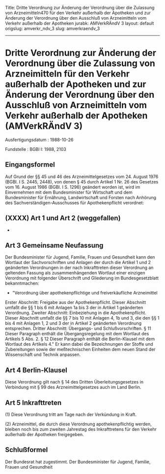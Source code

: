 Title: Dritte Verordnung zur Änderung der Verordnung über die Zulassung von Arzneimitteln470
  für den Verkehr außerhalb der Apotheken und zur Änderung der Verordnung über den
  Ausschluß von Arzneimitteln vom Verkehr außerhalb der Apotheken
jurabk: AMVerkRÄndV 3
layout: default
origslug: amverkr_ndv_3
slug: amverkraendv_3

---

# Dritte Verordnung zur Änderung der Verordnung über die Zulassung von Arzneimitteln für den Verkehr außerhalb der Apotheken und zur Änderung der Verordnung über den Ausschluß von Arzneimitteln vom Verkehr außerhalb der Apotheken (AMVerkRÄndV 3)

Ausfertigungsdatum
:   1988-10-26

Fundstelle
:   BGBl I: 1988, 2103



## Eingangsformel

Auf Grund der §§ 45 und 46 des Arzneimittelgesetzes vom 24. August
1976 (BGBl. I S. 2445, 2448), von denen § 45 durch Artikel 1 Nr. 26
des Gesetzes vom 16. August 1986 (BGBl. I S. 1296) geändert worden
ist, wird im Einvernehmen mit dem Bundesminister für Wirtschaft und
dem Bundesminister für Ernährung, Landwirtschaft und Forsten nach
Anhörung des Sachverständigen-Ausschusses für Apothekenpflicht
verordnet:


## (XXXX) Art 1 und Art 2 (weggefallen)

-


## Art 3 Gemeinsame Neufassung

Der Bundesminister für Jugend, Familie, Frauen und Gesundheit kann den
Wortlaut der Sachvorschriften und Anlagen der durch die Artikel 1 und
2 geänderten Verordnungen in der nach Inkrafttreten dieser Verordnung
an geltenden Fassung als zusammenhängenden Wortlaut einer einzigen
Verordnung mit folgender Überschrift und Gliederung im
Bundesgesetzblatt bekanntmachen:

*   "Verordnung über apothekenpflichtige und freiverkäufliche Arzneimittel



Erster Abschnitt: Freigabe aus der Apothekenpflicht.
Dieser Abschnitt umfaßt die §§ 1 bis 6 mit Anlagen 1a bis 3 der in
Artikel 1 geänderten Verordnung.
Zweiter Abschnitt: Einbeziehung in die Apothekenpflicht.
Dieser Abschnitt umfaßt die §§ 7 bis 10 mit Anlagen 4, 1b und 3, die
den §§ 1 bis 4 mit Anlagen 1, 2 und 3 der in Artikel 2 geänderten
Verordnung entsprechen.
Dritter Abschnitt: Übergangs- und Schlußvorschriften.
§ 11
Dieser Paragraph enthält die Übergangsregelung mit dem Wortlaut des
Artikels 5 Abs. 2.
§ 12
Dieser Paragraph enthält die Berlin-Klausel mit dem Wortlaut des
Artikels 4."
Er kann dabei die Bezeichnungen der Stoffe und Zubereitungen sowie der
meßtechnischen Einheiten dem neuen Stand der Wissenschaft und Technik
anpassen.


## Art 4 Berlin-Klausel

Diese Verordnung gilt nach § 14 des Dritten Überleitungsgesetzes in
Verbindung mit § 99 des Arzneimittelgesetzes auch im Land Berlin.


## Art 5 Inkrafttreten

(1) Diese Verordnung tritt am Tage nach der Verkündung in Kraft.

(2) Arzneimittel, die durch diese Verordnung apothekenpflichtig
werden, bleiben noch bis zum zweiten Jahrestag des Inkrafttretens für
den Verkehr außerhalb der Apotheken freigegeben.


## Schlußformel

Der Bundesrat hat zugestimmt.
Der Bundesminister für Jugend, Familie, Frauen und Gesundheit

